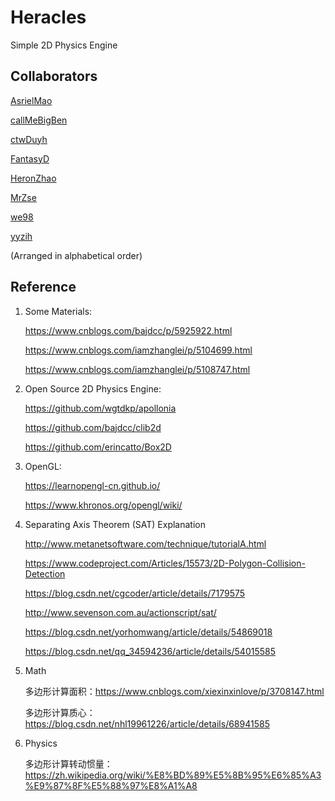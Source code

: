 # Heracles

Simple 2D Physics Engine

## Collaborators

[AsrielMao](https://github.com/AsrielMao)

[callMeBigBen](https://github.com/callMeBigBen)

[ctwDuyh](https://github.com/ctwDuyh) 

[FantasyD](https://github.com/FantasyD)

[HeronZhao](https://github.com/HeronZhao)

[MrZse](https://github.com/MrZse)

[we98](https://github.com/we98)

[yyzih](https://github.com/yyzih)

(Arranged in alphabetical order)

## Reference

1. Some Materials:
   
    https://www.cnblogs.com/bajdcc/p/5925922.html

    https://www.cnblogs.com/iamzhanglei/p/5104699.html

    https://www.cnblogs.com/iamzhanglei/p/5108747.html

2. Open Source 2D Physics Engine:

    https://github.com/wgtdkp/apollonia

    https://github.com/bajdcc/clib2d

    https://github.com/erincatto/Box2D

3. OpenGL:
   
    https://learnopengl-cn.github.io/

    https://www.khronos.org/opengl/wiki/

4. Separating Axis Theorem (SAT) Explanation
   
   http://www.metanetsoftware.com/technique/tutorialA.html

   https://www.codeproject.com/Articles/15573/2D-Polygon-Collision-Detection

   https://blog.csdn.net/cgcoder/article/details/7179575
   
   http://www.sevenson.com.au/actionscript/sat/

   https://blog.csdn.net/yorhomwang/article/details/54869018

   https://blog.csdn.net/qq_34594236/article/details/54015585

5. Math
   
   多边形计算面积：https://www.cnblogs.com/xiexinxinlove/p/3708147.html

   多边形计算质心：https://blog.csdn.net/nhl19961226/article/details/68941585

6. Physics

    多边形计算转动惯量：https://zh.wikipedia.org/wiki/%E8%BD%89%E5%8B%95%E6%85%A3%E9%87%8F%E5%88%97%E8%A1%A8